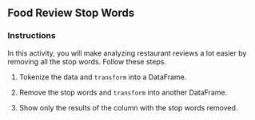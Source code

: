 ## Food Review Stop Words

### Instructions

In this activity, you will make analyzing restaurant reviews a lot easier by removing all the stop words. Follow these steps.

1. Tokenize the data and `transform` into a DataFrame.

2. Remove the stop words and `transform` into another DataFrame.

3. Show only the results of the column with the stop words removed.
